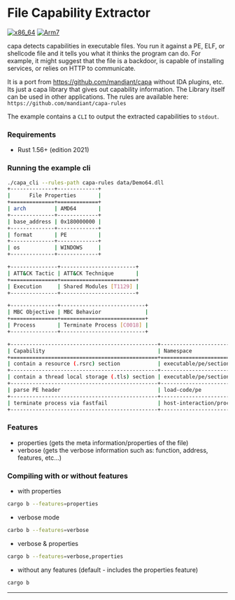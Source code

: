 # File Capability Extractor

[![x86_64](https://github.com/marirs/capa-rs/actions/workflows/linux_x86-64.yml/badge.svg?branch=master)](https://github.com/marirs/capa-rs/actions/workflows/linux_x86-64.yml)
[![Arm7](https://github.com/marirs/capa-rs/actions/workflows/linux_arm7.yml/badge.svg?branch=master)](https://github.com/marirs/capa-rs/actions/workflows/linux_arm7.yml)

capa detects capabilities in executable files. You run it against a PE, ELF, or shellcode file and it tells you what it thinks the program can do. 
For example, it might suggest that the file is a backdoor, is capable of installing services, or relies on HTTP to communicate.

It is a port from https://github.com/mandiant/capa without IDA plugins, etc. Its just a capa library that gives out capability information. 
The Library itself can be used in other applications. The rules are available here: `https://github.com/mandiant/capa-rules`

The example contains a `CLI` to output the extracted capabilities to `stdout`.

### Requirements
- Rust 1.56+ (edition 2021)

### Running the example cli
```bash
./capa_cli --rules-path capa-rules data/Demo64.dll
+--------------+-------------+
|      File Properties       |
+==============+=============+
| arch         | AMD64       |
+--------------+-------------+
| base_address | 0x180000000 |
+--------------+-------------+
| format       | PE          |
+--------------+-------------+
| os           | WINDOWS     |
+--------------+-------------+

+---------------+------------------------+
| ATT&CK Tactic | ATT&CK Technique       |
+===============+========================+
| Execution     | Shared Modules [T1129] |
+---------------+------------------------+

+---------------+---------------------------+
| MBC Objective | MBC Behavior              |
+===============+===========================+
| Process       | Terminate Process [C0018] |
+---------------+---------------------------+

+-----------------------------------------------+------------------------------------+
| Capability                                    | Namespace                          |
+===============================================+====================================+
| contain a resource (.rsrc) section            | executable/pe/section/rsrc         |
+-----------------------------------------------+------------------------------------+
| contain a thread local storage (.tls) section | executable/pe/section/tls          |
+-----------------------------------------------+------------------------------------+
| parse PE header                               | load-code/pe                       |
+-----------------------------------------------+------------------------------------+
| terminate process via fastfail                | host-interaction/process/terminate |
+-----------------------------------------------+------------------------------------+
```

### Features
- properties (gets the meta information/properties of the file)
- verbose (gets the verbose information such as: function, address, features, etc...)

### Compiling with or without features

- with properties
```bash
cargo b --features=properties
```

- verbose mode
```bash
carbo b --features=verbose
```

- verbose & properties
```bash
cargo b --features=verbose,properties
```

- without any features (default - includes the properties feature)
```bash
cargo b
```
---
